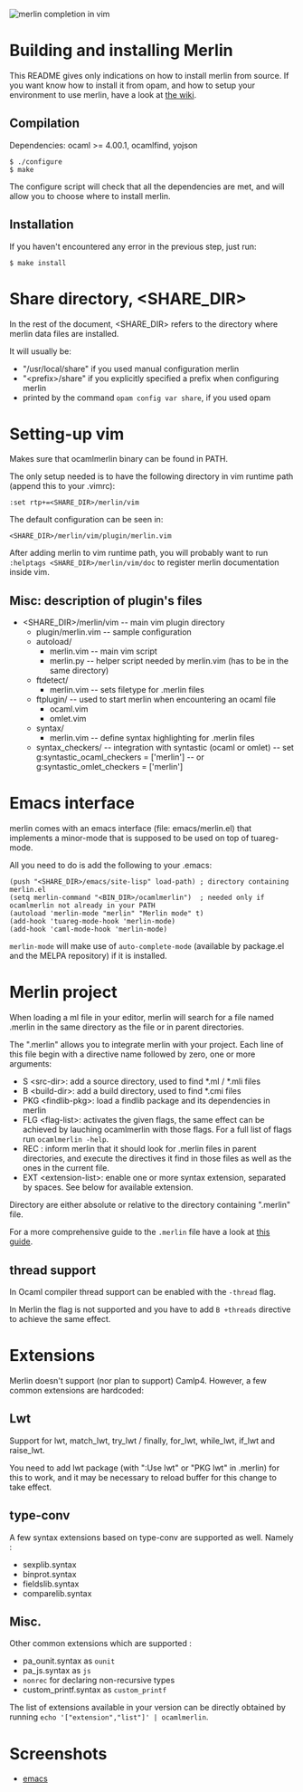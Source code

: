 ![merlin completion in vim](https://github.com/the-lambda-church/merlin/wiki/vim_complete.png)

Building and installing Merlin
==============================

This README gives only indications on how to install merlin from source.
If you want know how to install it from opam, and how to setup your environment
to use merlin, have a look at [the wiki](https://github.com/def-lkb/merlin/wiki).

Compilation
-----------

Dependencies: ocaml >= 4.00.1, ocamlfind, yojson

    $ ./configure
    $ make

The configure script will check that all the dependencies are met, and will
allow you to choose where to install merlin.

Installation
------------

If you haven't encountered any error in the previous step, just run:

    $ make install 


Share directory, \<SHARE\_DIR\>
=============================

In the rest of the document, \<SHARE\_DIR\> refers to the directory where merlin
data files are installed.

It will usually be:
- "/usr/local/share" if you used manual configuration merlin
- "\<prefix\>/share" if you explicitly specified a prefix when configuring merlin
- printed by the command `opam config var share`, if you used opam


Setting-up vim
==============

Makes sure that ocamlmerlin binary can be found in PATH.

The only setup needed is to have the following directory in vim runtime path
(append this to your .vimrc):

    :set rtp+=<SHARE_DIR>/merlin/vim

The default configuration can be seen in:

    <SHARE_DIR>/merlin/vim/plugin/merlin.vim

After adding merlin to vim runtime path, you will probably want to run
`:helptags <SHARE_DIR>/merlin/vim/doc` to register merlin documentation
inside vim.

Misc: description of plugin's files
-----------------------------------

- \<SHARE\_DIR\>/merlin/vim -- main vim plugin directory
  - plugin/merlin.vim -- sample configuration
  - autoload/
    - merlin.vim   -- main vim script
    - merlin.py    -- helper script needed by merlin.vim
                      (has to be in the same directory)
  - ftdetect/
    - merlin.vim -- sets filetype for .merlin files
  - ftplugin/ -- used to start merlin when encountering an ocaml file
    - ocaml.vim
    - omlet.vim
  - syntax/
    - merlin.vim -- define syntax highlighting for .merlin files
  - syntax\_checkers/
                      -- integration with syntastic (ocaml or omlet)
                      -- set g:syntastic_ocaml_checkers = ['merlin']
                      --  or g:syntastic_omlet_checkers = ['merlin']


Emacs interface
===============

merlin comes with an emacs interface (file: emacs/merlin.el) that implements a
minor-mode that is supposed to be used on top of tuareg-mode.

All you need to do is add the following to your .emacs:

    (push "<SHARE_DIR>/emacs/site-lisp" load-path) ; directory containing merlin.el
    (setq merlin-command "<BIN_DIR>/ocamlmerlin")  ; needed only if ocamlmerlin not already in your PATH
    (autoload 'merlin-mode "merlin" "Merlin mode" t)
    (add-hook 'tuareg-mode-hook 'merlin-mode)
    (add-hook 'caml-mode-hook 'merlin-mode)

`merlin-mode` will make use of `auto-complete-mode` (available by package.el and the MELPA repository) if it is installed.


Merlin project
==============

When loading a ml file in your editor, merlin will search for a file named
.merlin in the same directory as the file or in parent directories.

The ".merlin" allows you to integrate merlin with your project.
Each line of this file begin with a directive name followed by zero, one or more
arguments:
- S \<src-dir\>: add a source directory, used to find \*.ml / \*.mli files
- B \<build-dir\>: add a build directory, used to find \*.cmi files
- PKG \<findlib-pkg\>: load a findlib package and its dependencies in merlin
- FLG \<flag-list\>: activates the given flags, the same effect can be achieved
  by lauching ocamlmerlin with those flags.
  For a full list of flags run `ocamlmerlin -help`.
- REC : inform merlin that it should look for .merlin files in parent
  directories, and execute the directives it find in those files as well as the
  ones in the current file.
- EXT \<extension-list\>: enable one or more syntax extension, separated by spaces.
  See below for available extension.

Directory are either absolute or relative to the directory containing ".merlin"
file.

For a more comprehensive guide to the `.merlin` file have a look at [this
guide](https://github.com/the-lambda-church/merlin/wiki/project-configuration).

thread support
--------------

In Ocaml compiler thread support can be enabled with the ```-thread``` flag.

In Merlin the flag is not supported and you have to add ```B +threads``` directive to achieve the same effect.

Extensions
==========

Merlin doesn't support (nor plan to support) Camlp4. However, a few common
extensions are hardcoded:

Lwt
---

Support for lwt, match\_lwt, try\_lwt / finally, for\_lwt, while\_lwt,
if\_lwt and raise\_lwt.

You need to add lwt package (with ":Use lwt" or "PKG lwt" in .merlin) for
this to work, and it may be necessary to reload buffer for this change to
take effect.

type-conv
---------

A few syntax extensions based on type-conv are supported as well.
Namely :
- sexplib.syntax
- binprot.syntax
- fieldslib.syntax
- comparelib.syntax

Misc.
-----

Other common extensions which are supported :
- pa\_ounit.syntax as ```ounit```
- pa\_js.syntax as ```js```
- ```nonrec``` for declaring non-recursive types
- custom\_printf.syntax as ```custom_printf```

The list of extensions available in your version can be directly obtained by running ```echo '["extension","list"]' | ocamlmerlin```.

Screenshots
===========

- [emacs](http://iso.mor.phis.me/projects/merlin/merlin-emacs.html)
